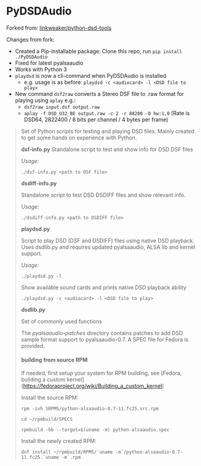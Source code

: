 PyDSDAudio
==========

Forked from: [linkweaker/python-dsd-tools](https://github.com/lintweaker/python-dsd-tools)

Changes from fork:

- Created a Pip-installable package: Clone this repo, run `pip install ./PyDSDAudio`
- Fixed for latest pyalsaaudio
- Works with Python 3
- `playdsd` is now a cli-command when PyDSDAudio is installed
    - e.g. usage is as before: `playdsd -c <audiocard> -l <DSD file to play>`
- New command `dsf2raw` converts a Stereo DSF file to .raw format for playing using `aplay` e.g.:
    - `dsf2raw input.dsf output.raw`
    - `aplay -f DSD_U32_BE output.raw -c 2 -r 88200 -D hw:1,0` (Rate is DSD64, 2822400 / 8 bits per channel / 4 bytes per frame)

> Set of Python scripts for testing and playing DSD files. Mainly created to get
> some hands on experience with Python.
> 
> **dsf-info.py**
> Standalone script to test and show info for DSD DSF files
> 
> *Usage:*
> 
> `./dsf-info.py <path to DSF file>`
> 
> **dsdiff-info.py**
> 
> Standalone script to test DSD DSDIFF files and show relevant info.
> 
> *Usage:*
> 
> `./dsdiff-info.py <path to DSDIFF file>`
> 
> **playdsd.py**
> 
> Script to play DSD (DSF and DSDIFF) files using native DSD playback.
> Uses dsdlib.py and requires updated pyalsaaudio, ALSA lib and kernel support.
> 
> *Usage:*
> 
> `./playdsd.py -l`
> 
> Show available sound cards and prints native DSD playback ability
> 
> `./playdsd.py -c <audiocard> -l <DSD file to play>`
> 
> 
> **dsdlib.py**
> 
> Set of commonly used functions
> 
> 
> The *pyalsaaudio-patches* directory contains patches to add DSD sample format
> support to pyalsaaudio-0.7.
> A SPEC file for Fedora is provided.
> 
> #### building from source RPM
> If needed, first setup your system for RPM building, see [Fedora, building a custom kernel] (https://fedoraproject.org/wiki/Building_a_custom_kernel)
> 
> Install the source RPM:
> 
> `rpm -ivh SRPMS/python-alsaaudio-0.7-11.fc25.src.rpm`
> 
> `cd ~/rpmbuild/SPECS`
> 
> `rpmbuild -bb --target=$(uname -m) python-alsaaudio.spec`
> 
> Install the newly created RPM:
> 
> ``dnf install ~/rpmbuild/RPMS/`uname -m`/python-alsaaudio-0.7-11.fc25.`uname -m`.rpm``
